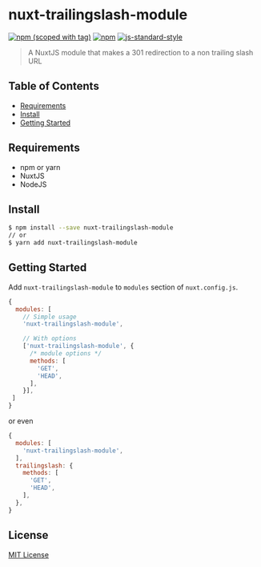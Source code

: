 # nuxt-trailingslash-module

[![npm (scoped with tag)](https://img.shields.io/npm/v/nuxt-trailingslash-module/latest.svg?style=flat-square)](https://npmjs.com/package/nuxt-trailingslash-module)
[![npm](https://img.shields.io/npm/dt/nuxt-trailingslash-module.svg?style=flat-square)](https://npmjs.com/package/nuxt-trailingslash-module)
[![js-standard-style](https://img.shields.io/badge/code_style-standard-brightgreen.svg?style=flat-square)](http://standardjs.com)

> A NuxtJS module that makes a 301 redirection to a non trailing slash URL

## Table of Contents ##

* [Requirements](#requirements)
* [Install](#install)
* [Getting Started](#getting-started)

## Requirements

* npm or yarn
* NuxtJS
* NodeJS

## Install

```bash
$ npm install --save nuxt-trailingslash-module
// or
$ yarn add nuxt-trailingslash-module
```

## Getting Started

Add `nuxt-trailingslash-module` to `modules` section of `nuxt.config.js`.
```js
{
  modules: [
    // Simple usage
    'nuxt-trailingslash-module',

    // With options
    ['nuxt-trailingslash-module', {
      /* module options */
      methods: [
        'GET',
        'HEAD',
      ],
    }],
 ]
}
```
or even
```js
{
  modules: [
    'nuxt-trailingslash-module',
  ],
  trailingslash: {
    methods: [
      'GET',
      'HEAD',
    ],
  },
}
```

## License

[MIT License](./LICENSE)
